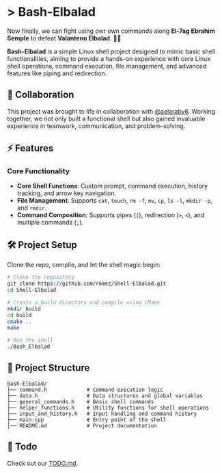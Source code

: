 # > Bash-Elbalad 

Now finally, we can fight using owr own commands along **El-7ag Ebrahim Semple** to defeat **Valanteno Elbalad**. ☝🏻


**Bash-Elbalad** is a simple Linux shell project designed to mimic basic shell functionalities, aiming to provide a hands-on experience with core Linux shell operations, command execution, file management, and advanced features like piping and redirection.


## 🤝 Collaboration

This project was brought to life in collaboration with [@aelaraby6](https://github.com/aelaraby6). Working together, we not only built a functional shell but also gained invaluable experience in teamwork, communication, and problem-solving.


## ⚡ Features

### **Core Functionality**
- **Core Shell Functions**: Custom prompt, command execution, history tracking, and arrow key navigation.  
- **File Management**: Supports `cat`, `touch`, `rm -f`, `mv`, `cp`, `ls -l`, `mkdir -p`, and `rmdir`.  
- **Command Composition**: Supports pipes (`|`), redirection (`>`, `<`), and multiple commands (`;`).  


## 🛠️ Project Setup

Clone the repo, compile, and let the shell magic begin:

```bash
# Clone the repository
git clone https://github.com/r6mez/Shell-Elbalad.git
cd Shell-Elbalad

# Create a build directory and compile using CMake
mkdir build
cd build
cmake ..
make

# Run the shell
./Bash_Elbalad
```

## 📂 Project Structure
```
Bash-Elbalad/
├── command.h             # Command execution logic
├── data.h                # Data structures and global variables
├── general_commands.h    # Basic shell commands
├── helper_functions.h    # Utility functions for shell operations
├── input_and_history.h   # Input handling and command history
├── main.cpp              # Entry point of the shell
│── README.md             # Project documentation

```


## 📝 Todo

Check out our [TODO.md](TODO.md).
